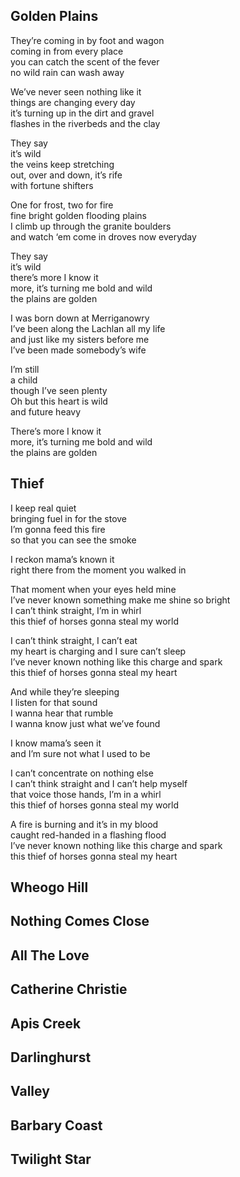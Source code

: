 ## Golden Plains

They’re coming in by foot and wagon\
coming in from every place\
you can catch the scent of the fever\
no wild rain can wash away

We’ve never seen nothing like it\
things are changing every day\
it’s turning up in the dirt and gravel\
flashes in the riverbeds and the clay

They say\
it’s wild\
the veins keep stretching\
out, over and down, it’s rife\
with fortune shifters

One for frost, two for fire\
fine bright golden flooding plains\
I climb up through the granite boulders\
and watch ‘em come in droves now everyday

They say\
it’s wild\
there’s more I know it\
more, it’s turning me bold and wild\
the plains are golden

I was born down at Merriganowry\
I’ve been along the Lachlan all my life\
and just like my sisters before me\
I’ve been made somebody’s wife

I’m still\
a child\
though I’ve seen plenty\
Oh but this heart is wild\
and future heavy

There’s more I know it\
more, it’s turning me bold and wild\
the plains are golden

## Thief

I keep real quiet\
bringing fuel in for the stove\
I’m gonna feed this fire\
so that you can see the smoke

I reckon mama’s known it\
right there from the moment you walked in

That moment when your eyes held mine\
I’ve never known something make me shine so bright\
I can’t think straight, I’m in whirl\
this thief of horses gonna steal my world

I can’t think straight, I can’t eat\
my heart is charging and I sure can’t sleep\
I’ve never known nothing like this charge and spark\
this thief of horses gonna steal my heart

And while they’re sleeping\
I listen for that sound\
I wanna hear that rumble\
I wanna know just what we’ve found

I know mama’s seen it\
and I’m sure not what I used to be

I can’t concentrate on nothing else\
I can’t think straight and I can’t help myself\
that voice those hands, I’m in a whirl\
this thief of horses gonna steal my world

A fire is burning and it’s in my blood\
caught red-handed in a flashing flood\
I’ve never known nothing like this charge and spark\
this thief of horses gonna steal my heart

## Wheogo Hill

## Nothing Comes Close

## All The Love

## Catherine Christie

## Apis Creek

## Darlinghurst

## Valley

## Barbary Coast

## Twilight Star
